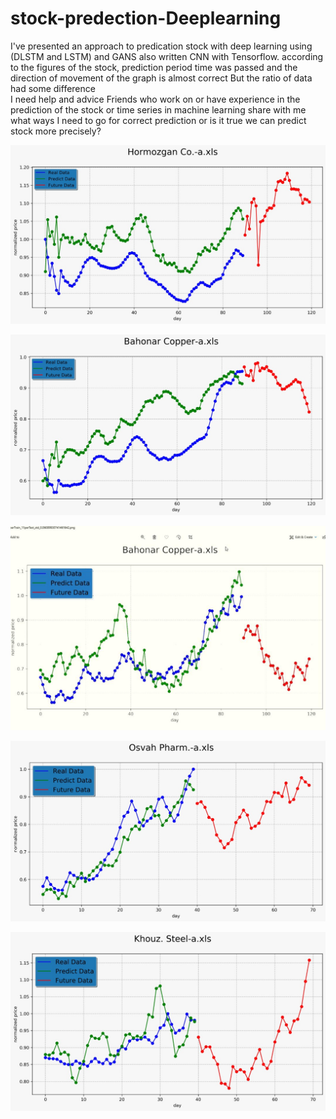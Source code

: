 # stock-predection-Deeplearning
I've presented an approach to predication stock with deep learning using (DLSTM and LSTM) and GANS also written CNN with Tensorflow. according to the figures of the stock, prediction period time was passed and the direction of movement of the graph is almost correct But the ratio of data had some difference  
                        I need help and advice
Friends who work on or have experience in the prediction of the stock or time series in machine learning share with me what ways I need to go for correct prediction or is it true we can predict stock more precisely?

<p align="center"> <img src="WhatsApp Image 2019-09-24 at 18.20.39.jpeg"/> </p>
<p align="center"> <img src="WhatsApp Image 2019-09-24 at 18.36.14.jpeg"/> </p>
<p align="center"> <img src="WhatsApp Image 2019-09-24 at 20.17.27.jpeg"/> </p>
<p align="center"> <img src="WhatsApp Image 2019-09-25 at 14.00.47.jpeg"/> </p>
<p align="center"> <img src="WhatsApp Image 2019-09-28 at 17.53.12.jpeg"/> </p>



